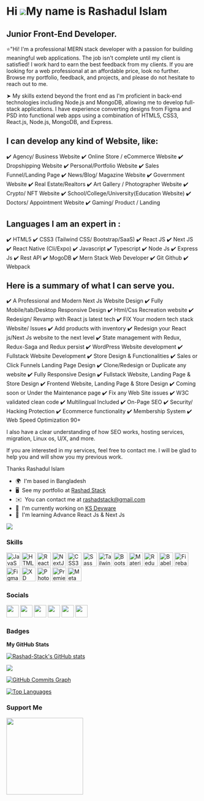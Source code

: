 Hi ![](https://user-images.githubusercontent.com/18350557/176309783-0785949b-9127-417c-8b55-ab5a4333674e.gif)My name is Rashadul Islam
======================================================================================================================================

Junior Front-End Developer.
---------------------------

⭐"Hi! I'm a professional MERN stack developer with a passion for building meaningful web applications. The job isn't complete until my client is satisfied! I work hard to earn the best feedback from my clients. If you are looking for a web professional at an affordable price, look no further. Browse my portfolio, feedback, and projects, and please do not hesitate to reach out to me.

➤ My skills extend beyond the front end as I'm proficient in back-end technologies including Node.js and MongoDB, allowing me to develop full-stack applications. I have experience converting designs from Figma and PSD into functional web apps using a combination of HTML5, CSS3, React.js, Node.js, MongoDB, and Express.

I can develop any kind of Website, like:
----------------------------------------------
✔️ Agency/ Business Website
✔️ Online Store / eCommerce Website
✔️ Dropshipping Website
✔️ Personal/Portfolio Website
✔️ Sales Funnel/Landing Page
✔️ News/Blog/ Magazine Website
✔️ Government Website
✔️ Real Estate/Realtors
✔️ Art Gallery / Photographer Website
✔️ Crypto/ NFT Website
✔️ School/College/University(Education Website)
✔️ Doctors/ Appointment Website
✔️ Gaming/ Product / Landing

Languages I am an expert in :
---------------------------------------------------
✔️ HTML5
✔️ CSS3 (Tailwind CSS/ Bootstrap/SaaS)
✔️ React JS
✔️ Next JS
✔️ React Native (Cli/Expo)
✔️ Javascript
✔️ Typescript
✔️ Node Js
✔️ Express Js
✔️ Rest API
✔️ MogoDB
✔️ Mern Stack Web Developer
✔️ Git Github
✔️ Webpack

Here is a summary of what I can serve you.
------------------------------------------------------
✔️ A Professional and Modern Next Js Website Design
✔️ Fully Mobile/tab/Desktop Responsive Design
✔️ Html/Css Recreation website
✔️ Redesign/ Revamp with React js latest tech
✔️ FIX Your modern tech stack Website/ Issues
✔️ Add products with inventory
✔️ Redesign your React js/Next Js website to the next level
✔️ State management with Redux, Redux-Saga and Redux persist
✔️ WordPress Website development
✔️ Fullstack Website Development
✔️ Store Design & Functionalities
✔️ Sales or Click Funnels Landing Page Design
✔️ Clone/Redesign or Duplicate any website
✔️ Fully Responsive Design
✔️ Fullstack Website, Landing Page & Store Design
✔️ Frontend Website, Landing Page & Store Design
✔️ Coming soon or Under the Maintenance page
✔️ Fix any Web Site issues
✔️ W3C validated clean code
✔️ Multilingual Included
✔️ On-Page SEO
✔️ Security/ Hacking Protection
✔️ Ecommerce functionality
✔️ Membership System
✔️ Web Speed Optimization 90+

I also have a clear understanding of how SEO works, hosting services, migration, Linux os, U/X, and more.

If you are interested in my services, feel free to contact me. I will be glad to help you and will show you my previous work.

Thanks
Rashadul Islam

* 🌍  I'm based in Bangladesh
* 🖥️  See my portfolio at [Rashad Stack](http://www.rashadstack.com)
* ✉️  You can contact me at [rashadstack@gmail.com](mailto:rashadstack@gmail.com)
* 🚀  I'm currently working on [KS Devware](https://ksdevware.com)
* 🧠  I'm learning Advance React Js & Next Js

<a href="https://www.github.com/Rashad-Stack" target="_blank" rel="noreferrer"><img
src="https://img.shields.io/github/followers/Rashad-Stack?logo=github&style=for-the-badge&color=0891b2&labelColor=1c1917" /></a>

### Skills

<p align="left">
<a href="https://developer.mozilla.org/en-US/docs/Web/JavaScript" target="_blank" rel="noreferrer"><img src="https://raw.githubusercontent.com/danielcranney/readme-generator/main/public/icons/skills/javascript-colored.svg" width="36" height="36" alt="JavaScript" /></a>
<a href="https://developer.mozilla.org/en-US/docs/Glossary/HTML5" target="_blank" rel="noreferrer"><img src="https://raw.githubusercontent.com/danielcranney/readme-generator/main/public/icons/skills/html5-colored.svg" width="36" height="36" alt="HTML5" /></a>
<a href="https://reactjs.org/" target="_blank" rel="noreferrer"><img src="https://raw.githubusercontent.com/danielcranney/readme-generator/main/public/icons/skills/react-colored.svg" width="36" height="36" alt="React" /></a>
<a href="https://nextjs.org/docs" target="_blank" rel="noreferrer"><img src="https://raw.githubusercontent.com/danielcranney/readme-generator/main/public/icons/skills/nextjs-colored.svg" width="36" height="36" alt="NextJs" /></a>
<a href="https://www.w3.org/TR/CSS/#css" target="_blank" rel="noreferrer"><img src="https://raw.githubusercontent.com/danielcranney/readme-generator/main/public/icons/skills/css3-colored.svg" width="36" height="36" alt="CSS3" /></a>
<a href="https://sass-lang.com/" target="_blank" rel="noreferrer"><img src="https://raw.githubusercontent.com/danielcranney/readme-generator/main/public/icons/skills/sass-colored.svg" width="36" height="36" alt="Sass" /></a>
<a href="https://tailwindcss.com/" target="_blank" rel="noreferrer"><img src="https://raw.githubusercontent.com/danielcranney/readme-generator/main/public/icons/skills/tailwindcss-colored.svg" width="36" height="36" alt="TailwindCSS" /></a>
<a href="https://getbootstrap.com/" target="_blank" rel="noreferrer"><img src="https://raw.githubusercontent.com/danielcranney/readme-generator/main/public/icons/skills/bootstrap-colored.svg" width="36" height="36" alt="Bootstrap" /></a>
<a href="https://mui.com/" target="_blank" rel="noreferrer"><img src="https://raw.githubusercontent.com/danielcranney/readme-generator/main/public/icons/skills/materialui-colored.svg" width="36" height="36" alt="Material UI" /></a>
<a href="https://redux.js.org/" target="_blank" rel="noreferrer"><img src="https://raw.githubusercontent.com/danielcranney/readme-generator/main/public/icons/skills/redux-colored.svg" width="36" height="36" alt="Redux" /></a>
<a href="https://babeljs.io/" target="_blank" rel="noreferrer"><img src="https://raw.githubusercontent.com/danielcranney/readme-generator/main/public/icons/skills/babel-colored.svg" width="36" height="36" alt="Babel" /></a>
<a href="https://firebase.google.com/" target="_blank" rel="noreferrer"><img src="https://raw.githubusercontent.com/danielcranney/readme-generator/main/public/icons/skills/firebase-colored.svg" width="36" height="36" alt="Firebase" /></a>
<a href="https://www.figma.com/" target="_blank" rel="noreferrer"><img src="https://raw.githubusercontent.com/danielcranney/readme-generator/main/public/icons/skills/figma-colored.svg" width="36" height="36" alt="Figma" /></a>
<a href="https://www.adobe.com/uk/products/xd.html" target="_blank" rel="noreferrer"><img src="https://raw.githubusercontent.com/danielcranney/readme-generator/main/public/icons/skills/xd-colored.svg" width="36" height="36" alt="XD" /></a>
<a href="https://www.adobe.com/uk/products/photoshop.html" target="_blank" rel="noreferrer"><img src="https://raw.githubusercontent.com/danielcranney/readme-generator/main/public/icons/skills/photoshop-colored.svg" width="36" height="36" alt="Photoshop" /></a>
<a href="https://www.adobe.com/uk/products/premiere.html" target="_blank" rel="noreferrer"><img src="https://raw.githubusercontent.com/danielcranney/readme-generator/main/public/icons/skills/premierepro-colored.svg" width="36" height="36" alt="Premiere Pro" /></a>
<a href="https://metamask.io/" target="_blank" rel="noreferrer"><img src="https://raw.githubusercontent.com/danielcranney/readme-generator/main/public/icons/skills/metamask-colored.svg" width="36" height="36" alt="MetaMask" /></a>
</p>


### Socials

<p align="left"> <a href="https://discord.com/users/rashadstack" target="_blank" rel="noreferrer"><img src="https://raw.githubusercontent.com/danielcranney/readme-generator/main/public/icons/socials/discord.svg" width="32" height="32" /></a> <a href="https://www.facebook.com/thisisrashadulislam" target="_blank" rel="noreferrer"><img src="https://raw.githubusercontent.com/danielcranney/readme-generator/main/public/icons/socials/facebook.svg" width="32" height="32" /></a> <a href="https://www.github.com/Rashad-Stack" target="_blank" rel="noreferrer"><img src="https://raw.githubusercontent.com/danielcranney/readme-generator/main/public/icons/socials/github.svg" width="32" height="32" /></a> <a href="https://www.linkedin.com/in/rashadstack" target="_blank" rel="noreferrer"><img src="https://raw.githubusercontent.com/danielcranney/readme-generator/main/public/icons/socials/linkedin.svg" width="32" height="32" /></a> <a href="https://www.twitter.com/rashadstack" target="_blank" rel="noreferrer"><img src="https://raw.githubusercontent.com/danielcranney/readme-generator/main/public/icons/socials/twitter.svg" width="32" height="32" /></a> <a href="https://www.youtube.com/c/rashadstack" target="_blank" rel="noreferrer"><img src="https://raw.githubusercontent.com/danielcranney/readme-generator/main/public/icons/socials/youtube.svg" width="32" height="32" /></a></p>

### Badges

<b>My GitHub Stats</b>

<a href="http://www.github.com/Rashad-Stack"><img src="https://github-readme-stats.vercel.app/api?username=Rashad-Stack&show_icons=true&hide=&count_private=true&title_color=0891b2&text_color=ffffff&icon_color=0891b2&bg_color=1c1917&hide_border=true&show_icons=true" alt="Rashad-Stack's GitHub stats" /></a>

<a href="http://www.github.com/Rashad-Stack"><img src="https://github-readme-streak-stats.herokuapp.com/?user=Rashad-Stack&stroke=ffffff&background=1c1917&ring=0891b2&fire=0891b2&currStreakNum=ffffff&currStreakLabel=0891b2&sideNums=ffffff&sideLabels=ffffff&dates=ffffff&hide_border=true" /></a>

<a href="http://www.github.com/Rashad-Stack"><img src="https://activity-graph.herokuapp.com/graph?username=Rashad-Stack&bg_color=1c1917&color=ffffff&line=0891b2&point=ffffff&area_color=1c1917&area=true&hide_border=true&custom_title=GitHub%20Commits%20Graph" alt="GitHub Commits Graph" /></a>

<a href="https://github.com/Rashad-Stack" align="left"><img src="https://github-readme-stats.vercel.app/api/top-langs/?username=Rashad-Stack&langs_count=10&title_color=0891b2&text_color=ffffff&icon_color=0891b2&bg_color=1c1917&hide_border=true&locale=en&custom_title=Top%20%Languages" alt="Top Languages" /></a>

### Support Me

<a href="https://www.buymeacoffee.com/rashadstack"><img src="https://cdn.buymeacoffee.com/buttons/v2/default-yellow.png" width="200" /></a>
